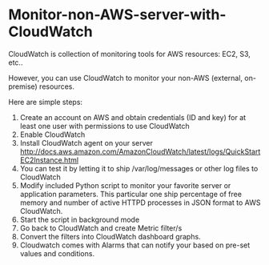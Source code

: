 # Monitor-non-AWS-server-with-CloudWatch

CloudWatch is collection of monitoring tools for AWS resources: EC2, S3, etc.. 

However, you can use CloudWatch to monitor your non-AWS (external, on-premise) resources. 

Here are simple steps: 

1. Create an account on AWS and obtain credentials (ID and key) for at least one user with permissions to use CloudWatch
1. Enable CloudWatch 
1. Install CloudWatch agent on your server 
   http://docs.aws.amazon.com/AmazonCloudWatch/latest/logs/QuickStartEC2Instance.html
1. You can test it by letting it to ship /var/log/messages or other log files to CloudWatch
1. Modify included Python script to monitor your favorite server or application parameters. This particular one ship percentage of free memory and number of active HTTPD processes in JSON format to AWS CloudWatch.
1. Start the script in background mode
1. Go back to CloudWatch and create Metric filter/s
1. Convert the filters into CloudWatch dashboard graphs. 
1. Cloudwatch comes with Alarms that can notify your based on pre-set values and conditions.

